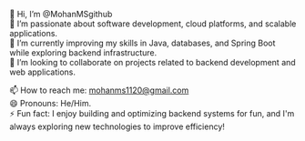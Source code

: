 👋 Hi, I’m @MohanMSgithub  
👀 I’m passionate about software development, cloud platforms, and scalable applications.  
🌱 I’m currently improving my skills in Java, databases, and Spring Boot while exploring backend infrastructure.  
💞️ I’m looking to collaborate on projects related to backend development and web applications.  

📫 How to reach me: mohanms1120@gmail.com  
😄 Pronouns: He/Him.  
⚡ Fun fact: I enjoy building and optimizing backend systems for fun, and I'm always exploring new technologies to improve efficiency!  


<!---
MohanMSgithub/MohanMSgithub is a ✨ special ✨ repository because its `README.md` (this file) appears on your GitHub profile.
You can click the Preview link to take a look at your changes.
--->
